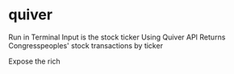 # quiver


Run in Terminal
Input is the stock ticker
Using Quiver API
Returns Congresspeoples' stock transactions by ticker

Expose the rich
